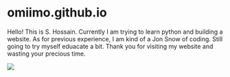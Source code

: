 # omiimo.github.io
Hello! This is S. Hossain. Currently I am trying to learn python and building a website. 
As for previous experience, I am kind of a Jon Snow of coding. Still going to try myself eduacate a bit. Thank you for visiting my website and wasting your precious time.

![](https://media.tenor.com/D609Ay5PK5QAAAAi/skill-issue-coding.gif)
